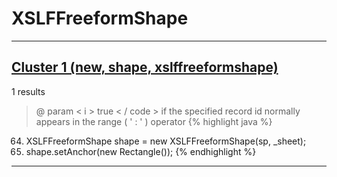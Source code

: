 # XSLFFreeformShape

***

## [Cluster 1 (new, shape, xslffreeformshape)](./1)
1 results
> @ param < i > true < / code > if the specified record id normally appears in the range ( ' : ' ) operator 
{% highlight java %}
64. XSLFFreeformShape shape = new XSLFFreeformShape(sp, _sheet);
65. shape.setAnchor(new Rectangle());
{% endhighlight %}

***

